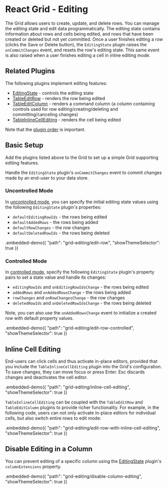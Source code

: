 # React Grid - Editing

The Grid allows users to create, update, and delete rows. You can manage the editing state and edit data programmatically. The editing state contains information about rows and cells being edited, and rows that have been created or deleted but not yet committed. Once a user finishes editing a row (clicks the Save or Delete button), the `EditingState` plugin raises the `onCommitChanges` event, and resets the row's editing state. This same event is also raised when a user finishes editing a cell in inline editing mode.

## Related Plugins

The following plugins implement editing features:

- [EditingState](../reference/editing-state.md) - controls the editing state
- [TableEditRow](../reference/table-edit-row.md) - renders the row being edited
- [TableEditColumn](../reference/table-edit-column.md) - renders a command column (a column containing controls used for row editing/creating/deleting and committing/canceling changes)
- [TableInlineCellEditing](../reference/table-inline-cell-editing.md) - renders the cell being edited

Note that the [plugin order](./plugin-overview.md#plugin-order) is important.

## Basic Setup

Add the plugins listed above to the Grid to set up a simple Grid supporting editing features.

Handle the `EditingState` plugin's `onCommitChanges` event to commit changes made by an end-user to your data store.

### Uncontrolled Mode

In [uncontrolled mode](controlled-and-uncontrolled-modes.md), you can specify the initial editing state values using the following `EditingState` plugin's properties:

- `defaultEditingRowIds` - the rows being edited
- `defaultAddedRows` - the rows being added
- `defaultRowChanges` - the row changes
- `defaultDeletedRowIds` - the rows being deleted

.embedded-demo({ "path": "grid-editing/edit-row", "showThemeSelector": true })

### Controlled Mode

In [controlled mode](controlled-and-uncontrolled-modes.md), specify the following `EditingState` plugin's property pairs to set a state value and handle its changes:

- `editingRowIds` and `onEditingRowIdsChange` - the rows being edited
- `addedRows` and `onAddedRowsChange` - the rows being added
- `rowChanges` and `onRowChangesChange` - the row changes
- `deletedRowIds` and `onDeletedRowIdsChange` - the rows being deleted

Note, you can also use the `onAddedRowsChange` event to initialize a created row with default property values.

.embedded-demo({ "path": "grid-editing/edit-row-controlled", "showThemeSelector": true })

## Inline Cell Editing


End-users can click cells and thus activate in-place editors, provided that you include the `TableInlineCellEditing` plugin into the Grid's configuration. To save changes, they can move focus or press Enter. Esc discards changes and deactivates the cell editor.

.embedded-demo({ "path": "grid-editing/inline-cell-editing", "showThemeSelector": true })


`TableInlineCellEditing` can be coupled with the `TableEditRow` and `TableEditColumn` plugins to provide richer functionality. For example, in the following code, users can not only activate in-place editors for individual cells, but also switch entire rows to edit mode:

.embedded-demo({ "path": "grid-editing/edit-row-with-inline-cell-editing", "showThemeSelector": true })

## Disable Editing in a Column

You can prevent editing of a specific column using the [EditingState](../reference/editing-state.md) plugin's `columnExtensions` property.

.embedded-demo({ "path": "grid-editing/disable-column-editing", "showThemeSelector": true })
